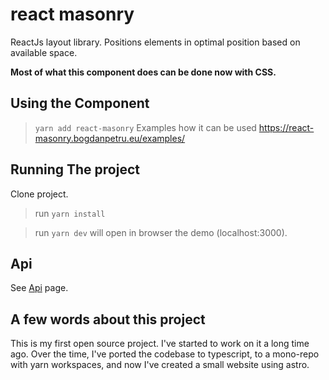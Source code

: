 # react masonry

ReactJs layout library. Positions elements in optimal position based on available space.

**Most of what this component does can be done now with CSS.**

## Using the Component

> `yarn add react-masonry`
> Examples how it can be used https://react-masonry.bogdanpetru.eu/examples/

## Running The project

Clone project.

> run `yarn install`

> run `yarn dev` will open in browser the demo (localhost:3000).

## Api

See [Api](https://react-masonry.bogdanpetru.eu/) page.

## A few words about this project

This is my first open source project. I've started to work on it a long time ago.
Over the time, I've ported the codebase to typescript, to a mono-repo with yarn workspaces, and now I've created a small website using astro.
